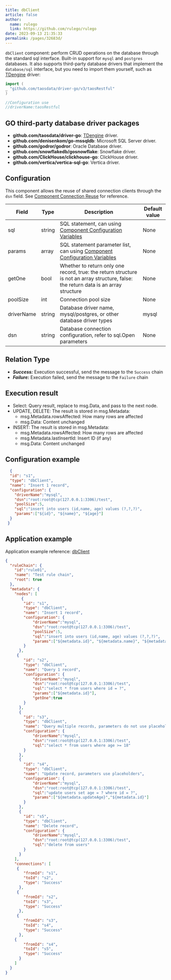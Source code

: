 ```yaml
---
title: dbClient
article: false
author: 
  name: rulego
  link: https://github.com/rulego/rulego
date: 2023-09-13 21:35:33
permalink: /pages/32683d/
---
```


`dbClient` component: perform CRUD operations on the database through the standard sql interface. Built-in support for `mysql` and `postgres` databases.
It also supports third-party database drivers that implement the `database/sql` interface, but you need to import them yourself, such as [TDengine](https://docs.taosdata.com/develop/connect/) driver:

```go
import (
_ "github.com/taosdata/driver-go/v3/taosRestful"
)

//Configuration use
//driverName:taosRestful
```

## GO third-party database driver packages

- **github.com/taosdata/driver-go**: [TDengine](https://docs.taosdata.com/develop/connect/) driver.
- **github.com/denisenkom/go-mssqldb**: Microsoft SQL Server driver.
- **github.com/godror/godror**: Oracle Database driver.
- **github.com/snowflakedb/gosnowflake**: Snowflake driver.
- **github.com/ClickHouse/clickhouse-go**: ClickHouse driver.
- **github.com/vertica/vertica-sql-go**: Vertica driver.

## Configuration

This component allows the reuse of shared connection clients through the `dsn` field. See [Component Connection Reuse](/en/pages/baa05d/) for reference.

| Field      | Type   | Description                                                                                                                           | Default value |
|------------|--------|---------------------------------------------------------------------------------------------------------------------------------------|---------------|
| sql        | string | SQL statement, can using [Component Configuration Variables](/en/pages/baa05c/)                                                       | None          |
| params     | array  | SQL statement parameter list, can using [Component Configuration Variables](/en/pages/baa05c/)                                        | None          |
| getOne     | bool   | Whether to return only one record, true: the return structure is not an array structure, false: the return data is an array structure | None          |
| poolSize   | int    | Connection pool size                                                                                                                  | None          |
| driverName | string | Database driver name, mysql/postgres, or other database driver types                                                                  | mysql         |
| dsn        | string | Database connection configuration, refer to sql.Open parameters                                                                       | None          |


## Relation Type

- ***Success:*** Execution successful, send the message to the `Success` chain
- ***Failure:*** Execution failed, send the message to the `Failure` chain

## Execution result

- Select: Query result, replace to msg.Data, and pass to the next node.
- UPDATE, DELETE: The result is stored in msg.Metadata:
  - msg.Metadata.rowsAffected: How many rows are affected
  - msg.Data: Content unchanged
- INSERT: The result is stored in msg.Metadata:
  - msg.Metadata.rowsAffected: How many rows are affected
  - msg.Metadata.lastInsertId: Insert ID (if any)
  - msg.Data: Content unchanged

## Configuration example

```json
  {
  "id": "s1",
  "type": "dbClient",
  "name": "Insert 1 record",
  "configuration": {
    "driverName":"mysql",
    "dsn":"root:root@tcp(127.0.0.1:3306)/test",
    "poolSize":5,
    "sql":"insert into users (id,name, age) values (?,?,?)",
    "params":["${id}", "${name}", "${age}"]
  }
 }
```

## Application example

Application example reference: [dbClient](https://github.com/rulego/rulego/blob/main/examples/db_client/db_client.go)

```json
{
  "ruleChain": {
	"id":"rule01",
    "name": "Test rule chain",
	"root": true
  },
  "metadata": {
    "nodes": [
       {
        "id": "s1",
        "type": "dbClient",
        "name": "Insert 1 record",
        "configuration": {
			"driverName":"mysql",
			"dsn":"root:root@tcp(127.0.0.1:3306)/test",
			"poolSize":5,
			"sql":"insert into users (id,name, age) values (?,?,?)",
			"params":["${metadata.id}", "${metadata.name}", "${metadata.age}"]
        }
      },
     {
        "id": "s2",
        "type": "dbClient",
        "name": "Query 1 record",
        "configuration": {
			"driverName":"mysql",
			"dsn":"root:root@tcp(127.0.0.1:3306)/test",
			"sql":"select * from users where id = ?",
			"params":["${metadata.id}"],
			"getOne":true
        }
      },
	  {
        "id": "s3",
        "type": "dbClient",
        "name": "Query multiple records, parameters do not use placeholders",
        "configuration": {
			"driverName":"mysql",
			"dsn":"root:root@tcp(127.0.0.1:3306)/test",
			"sql":"select * from users where age >= 18"
        }
      },
	  {
        "id": "s4",
        "type": "dbClient",
        "name": "Update record, parameters use placeholders",
        "configuration": {
			"driverName":"mysql",
			"dsn":"root:root@tcp(127.0.0.1:3306)/test",
			"sql":"update users set age = ? where id = ?",
			"params":["${metadata.updateAge}","${metadata.id}"]
        }
      },
	  {
        "id": "s5",
        "type": "dbClient",
        "name": "Delete record",
        "configuration": {
			"driverName":"mysql",
			"dsn":"root:root@tcp(127.0.0.1:3306)/test",
			"sql":"delete from users"
        }
      }
    ],
    "connections": [
     {
        "fromId": "s1",
        "toId": "s2",
        "type": "Success"
      },
	 {
		"fromId": "s2",
		"toId": "s3",
		"type": "Success"
	  },
	 {
		"fromId": "s3",
		"toId": "s4",
		"type": "Success"
	  },
	{
		"fromId": "s4",
		"toId": "s5",
		"type": "Success"
	  }
    ]
  }
}
```